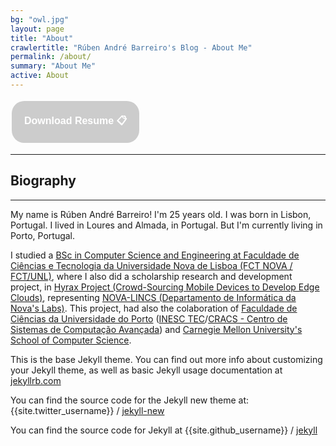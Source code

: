 ```yaml
---
bg: "owl.jpg"
layout: page
title: "About"
crawlertitle: "Rúben André Barreiro's Blog - About Me"
permalink: /about/
summary: "About Me"
active: About
---
```


<style>
.button {
    background-color: #CCCCCC; /* Medium Grey */
    border: none;
    color: white;
    padding: 20px;
    text-align: center;
    text-decoration: none;
    display: inline-block;
    font-size: 16px;
    margin: 4px 2px;
    cursor: pointer;
}

.buttonResume {border-radius: 20px;}
</style>

<a href="/ruben-andre-barreiro-resume.pdf"><button class="button buttonResume"><b>Download Resume 📋</b></button></a>

<hr/>
<h2 id="greetings">Biography</h2>
<hr/>

<p>My name is Rúben André Barreiro! I'm 25 years old. I was born in Lisbon, Portugal. I lived in Loures and Almada, in Portugal. But I'm currently living in Porto, Portugal.</p>
 
I studied a <a href="https://www.fct.unl.pt/ensino/curso/mestrado-integrado-em-engenharia-informatica">BSc in Computer Science and Engineering at Faculdade de Ciências e Tecnologia da Universidade Nova de Lisboa (FCT NOVA / FCT/UNL)</a>, where I also did a scholarship research and development project, in <a href="http://hyrax.dcc.fc.up.pt/">Hyrax Project (Crowd-Sourcing Mobile Devices to Develop Edge Clouds)</a>, representing <a href="http://nova-lincs.di.fct.unl.pt/">NOVA-LINCS (Departamento de Informática da Nova's Labs)</a>. This project, had also the colaboration of <a href="https://sigarra.up.pt/fcup/pt/web_page.inicial">Faculdade de Ciências da Universidade do Porto</a> (<a href="https://www.inesctec.pt/en">INESC TEC</a>/<a href="https://www.inesctec.pt/en/centres/advanced-computing-systems-7">CRACS - Centro de Sistemas de Computação Avançada</a>) and <a href="https://www.scs.cmu.edu/">Carnegie Mellon University's School of Computer Science</a>.

<!--I am a tech enthusiast! I absolutely love to program - and most computer-related topics.
I like to solve puzzles and riddles. I also play the piano every once in a while.
I am still learning how to cook exquisite dishes though…-->

<!--Feel free to ask me out for a coffee! 😉-->

This is the base Jekyll theme. You can find out more info about customizing your Jekyll theme, as well as basic Jekyll usage documentation at [jekyllrb.com](http://jekyllrb.com/)

You can find the source code for the Jekyll new theme at:
{{site.twitter_username}} /
[jekyll-new](https://github.com/jglovier/jekyll-new)

You can find the source code for Jekyll at
{{site.github_username}} /
[jekyll](https://github.com/jekyll/jekyll)

